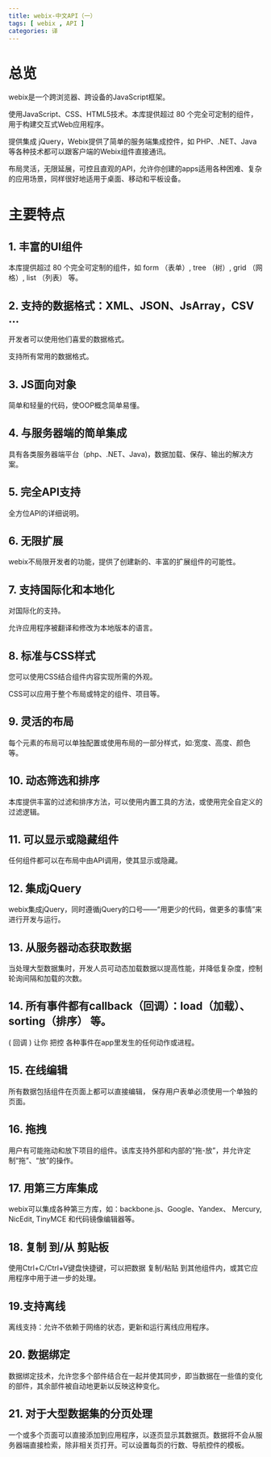 ```yaml
---
title: webix-中文API（一）
tags: [ webix , API ]
categories: 译
---
```


# 总览

webix是一个跨浏览器、跨设备的JavaScript框架。

使用JavaScript、CSS、HTML5技术。本库提供超过 80 个完全可定制的组件，用于构建交互式Web应用程序。

提供集成 jQuery，Webix提供了简单的服务端集成控件，如 PHP、.NET、Java 等各种技术都可以跟客户端的Webix组件直接通讯。

布局灵活，无限延展，可控且直观的API，允许你创建的apps适用各种困难、复杂的应用场景，同样很好地适用于桌面、移动和平板设备。
<!-- more --> 

# 主要特点
## 1. 丰富的UI组件
本库提供超过 80 个完全可定制的组件，如 form （表单）, tree （树）, grid （网格）, list （列表） 等。

## 2. 支持的数据格式：XML、JSON、JsArray，CSV ... 
开发者可以使用他们喜爱的数据格式。

支持所有常用的数据格式。

## 3. JS面向对象
简单和轻量的代码，使OOP概念简单易懂。

## 4. 与服务器端的简单集成
具有各类服务器端平台（php、.NET、Java)，数据加载、保存、输出的解决方案。

## 5. 完全API支持
全方位API的详细说明。

## 6. 无限扩展
webix不局限开发者的功能，提供了创建新的、丰富的扩展组件的可能性。

## 7. 支持国际化和本地化
对国际化的支持。

允许应用程序被翻译和修改为本地版本的语言。

## 8. 标准与CSS样式 
您可以使用CSS结合组件内容实现所需的外观。

CSS可以应用于整个布局或特定的组件、项目等。

## 9. 灵活的布局
每个元素的布局可以单独配置或使用布局的一部分样式，如:宽度、高度、颜色等。

## 10. 动态筛选和排序 
本库提供丰富的过滤和排序方法，可以使用内置工具的方法，或使用完全自定义的过滤逻辑。

## 11. 可以显示或隐藏组件 
任何组件都可以在布局中由API调用，使其显示或隐藏。

## 12. 集成jQuery 
webix集成jQuery，同时遵循jQuery的口号——“用更少的代码，做更多的事情”来进行开发与运行。

## 13. 从服务器动态获取数据 
当处理大型数据集时，开发人员可动态加载数据以提高性能，并降低复杂度，控制轮询间隔和加载的次数。

## 14. 所有事件都有callback（回调）：load（加载）、sorting（排序） 等。 
( 回调 ) 让你 把控 各种事件在app里发生的任何动作或进程。

## 15. 在线编辑 
所有数据包括组件在页面上都可以直接编辑，
保存用户表单必须使用一个单独的页面。

## 16. 拖拽 
用户有可能拖动和放下项目的组件。该库支持外部和内部的“拖-放”，并允许定制“拖”、“放”的操作。

## 17. 用第三方库集成 
webix可以集成各种第三方库，如：backbone.js、Google、Yandex、 Mercury, NicEdit, TinyMCE 和代码镜像编辑器等。

## 18. 复制 到/从 剪贴板 
使用Ctrl+C/Ctrl+V键盘快捷键，可以把数据 复制/粘贴 到其他组件内，或其它应用程序中用于进一步的处理。

## 19.支持离线 
离线支持：允许不依赖于网络的状态，更新和运行离线应用程序。

## 20. 数据绑定 
数据绑定技术，允许您多个部件结合在一起并使其同步，即当数据在一些值的变化的部件，其余部件被自动地更新以反映这种变化。

## 21. 对于大型数据集的分页处理 
一个或多个页面可以直接添加到应用程序，以逐页显示其数据页。数据将不会从服务器端直接检索，除非相关页打开。可以设置每页的行数、导航控件的模板。